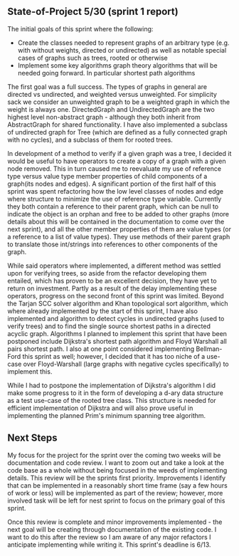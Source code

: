 ## State-of-Project 5/30 (sprint 1 report)

The initial goals of this sprint where the following:
- Create the classes needed to represent graphs of an arbitrary type (e.g. with without weights, directed or undirected) as well as notable special cases of graphs such as trees, rooted or otherwise  
- Implement some key algorithms graph theory algorithms that will be needed going forward. In particular shortest path algorithms

The first goal was a full success. The types of graphs in general are directed vs undirected, and weighted versus unweighted. For simplicity sack we consider an unweighted graph to be a weighted graph in which the weight is always one. DirectedGraph and UndirectedGraph are the two highest level non-abstract graph - although they both inherit from AbstractGraph for shared functionality. I have also implemented a subclass of undirected graph for Tree (which are defined as a fully connected graph with no cycles), and a subclass of them for rooted trees. 

In development of a method to verify if a given graph was a tree, I decided it would be useful to have operators to create a copy of a graph with a given node removed. This in turn caused me to reevaluate my use of reference type versus value type member properties of child components of a graph(its nodes and edges). A significant portion of the first half of this sprint was spent refactoring how the low level classes of nodes and edge where structure to minimize the use of reference type variable. Currently they both contain a reference to their parent graph, which can be null to indicate the object is an orphan and free to be added to other graphs (more details about this will be contained in the documentation to come over the next sprint), and all the other member properties of them are value types (or a reference to a list of value types). They use methods of their parent graph to translate those int/strings into references to other components of the graph.

While said operators where implemented, a different method was settled upon for verifying trees, so aside from the refactor developing them entailed, which has proven to be an excellent decision, they have yet to return on investment. Partly as a result of the delay implementing these operators, progress on the second front of this sprint was limited. Beyond the Tarjan SCC solver algorithm and Khan topological sort algorithm, which where already implemented by the start of this sprint, I have also implemented and algorithm to detect cycles in undirected graphs (used to verify trees) and to find the single source shortest paths in a directed acyclic graph. Algorithms I planned to implement this sprint that have been postponed include Dijkstra's shortest path algorithm and Floyd Warshall all pairs shortest path. I also at one point considered implementing Bellman-Ford this sprint as well; however, I decided that it has too niche of a use-case over Floyd-Warshall (large graphs with negative cycles specifically) to implement this. 

While I had to postpone the implementation of Dijkstra's algorithm I did make some progress to it in the form of developing a d-ary data structure as a test use-case of the rooted tree class. This structure is needed for efficient implementation of Dijkstra and will also prove useful in implementing the planned Prim's minimum spanning tree algorithm.

## Next Steps

My focus for the project for the sprint over the coming two weeks will be documentation and code review. I want to zoom out and take a look at the code base as a whole without being focused in the weeds of implementing details. This review will be the sprints first priority. Improvements I identify that can be implemented in a reasonably short time frame (say a few hours of work or less) will be implemented as part of the review; however, more involved task will be left for nest sprint to focus on the primary goal of this sprint. 

Once this review is complete and minor improvements implemented - the next goal will be creating through documentation of the existing code. I want to do this after the review so I am aware of any major refactors I anticipate implementing while writing it. This sprint's deadline is 6/13.   
